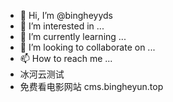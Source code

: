 - 👋 Hi, I’m @bingheyyds
- 👀 I’m interested in ...
- 🌱 I’m currently learning ...
- 💞️ I’m looking to collaborate on ...
- 📫 How to reach me ...
- 冰河云测试
- 免费看电影网站 cms.bingheyun.top
<!---
bingheyyds/bingheyyds is a ✨ special ✨ repository because its `README.md` (this file) appears on your GitHub profile.
You can click the Preview link to take a look at your changes.
--->
